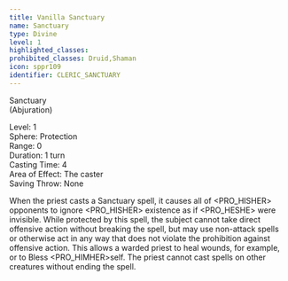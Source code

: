```yaml
---
title: Vanilla Sanctuary
name: Sanctuary
type: Divine
level: 1
highlighted_classes: 
prohibited_classes: Druid,Shaman
icon: sppr109
identifier: CLERIC_SANCTUARY
---
```

Sanctuary  
(Abjuration)  
  
Level: 1  
Sphere: Protection   
Range: 0   
Duration: 1 turn  
Casting Time: 4   
Area of Effect: The caster  
Saving Throw: None   
  
When the priest casts a Sanctuary spell, it causes all of &lt;PRO_HISHER&gt; opponents to ignore &lt;PRO_HISHER&gt; existence as if &lt;PRO_HESHE&gt; were invisible. While protected by this spell, the subject cannot take direct offensive action without breaking the spell, but may use non-attack spells or otherwise act in any way that does not violate the prohibition against offensive action. This allows a warded priest to heal wounds, for example, or to Bless &lt;PRO_HIMHER&gt;self. The priest cannot cast spells on other creatures without ending the spell.  

